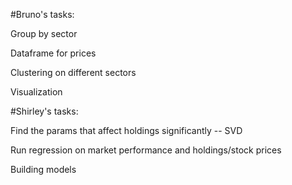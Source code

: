 #Bruno's tasks:

Group by sector

Dataframe for prices

Clustering on different sectors

Visualization

#Shirley's tasks:

Find the params that affect holdings significantly -- SVD

Run regression on market performance and holdings/stock prices

Building models
